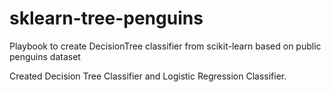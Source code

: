 # sklearn-tree-penguins
Playbook to create DecisionTree classifier from scikit-learn based on public penguins dataset

Created Decision Tree Classifier and Logistic Regression Classifier.
